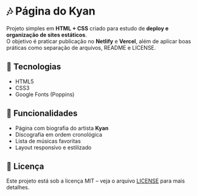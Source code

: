 # 🎶 Página do Kyan

Projeto simples em **HTML + CSS** criado para estudo de **deploy e organização de sites estáticos**.  
O objetivo é praticar publicação no **Netlify** e **Vercel**, além de aplicar boas práticas como separação de arquivos, README e LICENSE.

## 🚀 Tecnologias
- HTML5
- CSS3
- Google Fonts (Poppins)


## 🎯 Funcionalidades
- Página com biografia do artista **Kyan**
- Discografia em ordem cronológica
- Lista de músicas favoritas
- Layout responsivo e estilizado

## 📜 Licença
Este projeto está sob a licença MIT – veja o arquivo [LICENSE](LICENSE) para mais detalhes.

